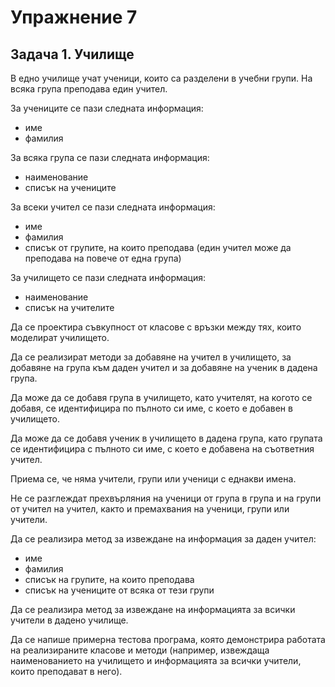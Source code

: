 # Упражнение 7

## Задача 1. Училище

В едно училище учат ученици, които са разделени в учебни групи.
На всяка група преподава един учител.

За учениците се пази следната информация:
- име
- фамилия

За всяка група се пази следната информация:
- наименование
- списък на учениците

За всеки учител се пази следната информация:
- име
- фамилия
- списък от групите, на които преподава
(един учител може да преподава на повече от една група)

За училището се пази следната информация:
- наименование
- списък на учителите

Да се проектира съвкупност от класове с връзки между тях,
които моделират училището.

Да се реализират методи за добавяне на учител в училището,
за добавяне на група към даден учител и за добавяне на ученик в дадена група.

Да може да се добавя група в училището, като учителят, на когото се добавя, 
се идентифицира по пълното си име, с което е добавен в училището.

Да може да се добавя ученик в училището в дадена група,
като групата се идентифицира с пълното си име,
с което е добавена на съответния учител.

Приема се, че няма учители, групи или ученици с еднакви имена.

Не се разглеждат прехвърляния на ученици от група в група и
на групи от учител на учител, както и премахвания на ученици, групи или учители.

Да се реализира метод за извеждане на информация за даден учител:
- име
- фамилия
- списък на групите, на които преподава
- списък на учениците от всяка от тези групи

Да се реализира метод за извеждане на информацията
за всички учители в дадено училище.

Да се напише примерна тестова програма, която демонстрира работата на
реализираните класове и методи (например, извеждаща наименованието на
училището и информацията за всички учители, които преподават в него).
